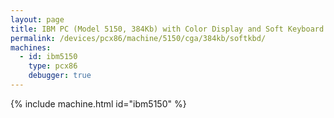 ```yaml
---
layout: page
title: IBM PC (Model 5150, 384Kb) with Color Display and Soft Keyboard
permalink: /devices/pcx86/machine/5150/cga/384kb/softkbd/
machines:
  - id: ibm5150
    type: pcx86
    debugger: true
---
```


{% include machine.html id="ibm5150" %}
